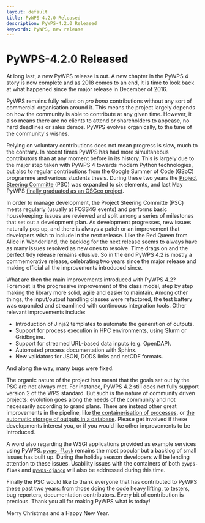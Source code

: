 ```yaml
---
layout: default
title: PyWPS-4.2.0 Released
description: PyWPS-4.2.0 Released
keywords: PyWPS, new release
---
```


# PyWPS-4.2.0 Released

At long last, a new PyWPS release is out. A new chapter in the PyWPS 4 story is now complete and as 2018 comes to an end, it is time to look back at what happened since the major release in December of 2016.

PyWPS remains fully reliant on *pro bono* contributions without any sort of commercial organisation around it. This means the project largely depends on how the community is able to contribute at any given time. However, it also means there are no clients to attend or shareholders to appease, no hard deadlines or sales demos. PyWPS evolves organically, to the tune of the community's wishes.

Relying on voluntary contributions does not mean progress is slow, much to the contrary. In recent times PyWPS has had more simultaneous contributors than at any moment before in its history. This is largely due to the major step taken with PyWPS 4 towards modern Python technologies, but also to regular contributions from the Google Summer of Code (GSoC) programme and various students thesis. During these two years the [Project Steering Committe](http://pywps.org/development/psc.html) (PSC) was expanded to six elements, and last May PyWPS [finally graduated as an OSGeo project](http://pywps.org/2018/05/30/incubation.html).

In order to manage development, the Project Steering Committe (PSC) meets regularly (usually at FOSS4G events) and performs basic housekeeping: issues are reviewed and split among a series of milestones that set out a development plan. As development progresses, new issues naturally pop up, and there is always a patch or an improvement that developers wish to include in the next release. Like the Red Queen from Alice in Wonderland, the backlog for the next release seems to always have as many issues resolved as new ones to resolve. Time drags on and the perfect tidy release remains ellusive. So in the end PyWPS 4.2 is mostly a commemorative release, celebrating two years since the major release and making official all the improvements introduced since. 

What are then the main improvements introduced with PyWPS 4.2? Foremost is the progressive improvement of the class model, step by step making the library more solid, agile and easier to maintain. Among other things, the input/output handling classes were refactored, the test battery was expanded and streamlined with continuous integration tools. Other relevant improvements include:
- Introduction of Jinja2 templates to automate the generation of outputs.
- Support for process execution in HPC environments, using Slurm or GridEngine.
- Support for streamed URL-based data inputs (e.g. OpenDAP).
- Automated process documentation with Sphinx.
- New validators for JSON, DODS links and netCDF formats.

And along the way, many bugs were fixed.

The organic nature of the project has meant that the goals set out by the PSC are not always met. For instance, PyWPS 4.2 still does not fully support version 2 of the WPS standard. But such is the nature of community driven projects: evolution goes along the needs of the community and not necessarily according to grand plans. There are instead other great improvements in the pipeline, like [the containerisation of processes](https://github.com/ctu-geoforall-lab-projects/dp-laza-2018/), or [the automatic storage of outputs in a database](https://wiki.osgeo.org/wiki/Database\_Output\_Storage\_for\_PyWPS). Please get involved if these developments interest you, or if you would like other improvements to be introduced.

A word also regarding the WSGI applications provided as example services using PyWPS. [`pywps-flask`](https://github.com/geopython/pywps-flask) remains the most popular but a backlog of small issues has built up. During the holiday season developers will be lending attention to these issues. Usability issues with the containers of both `pywps-flask` and [`pywps-django`](https://github.com/jorgejesus/pywps-django) will also be addressed during this time.

Finally the PSC would like to thank everyone that has contributed to PyWPS these past two years: from those doing the code heavy lifting, to testers, bug reporters, documentation contributors. Every bit of contribution is precious. Thank you all for making PyWPS what is today!

Merry Christmas and a Happy New Year.
